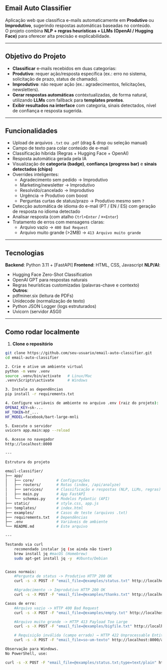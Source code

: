 ## Email Auto Classifier

Aplicação web que classifica e-mails automaticamente em **Produtivo** ou **Improdutivo**, sugerindo respostas automáticas baseadas no conteúdo.  
O projeto combina **NLP + regras heurísticas + LLMs (OpenAI / Hugging Face)** para oferecer alta precisão e explicabilidade.

---

## Objetivo do Projeto

- **Classificar** e-mails recebidos em duas categorias:
- **Produtivo**: requer ação/resposta específica (ex.: erro no sistema, solicitação de prazo, status de chamado).
- **Improdutivo**: não requer ação (ex.: agradecimentos, felicitações, newsletters).
- **Gerar respostas automáticas** contextualizadas, de forma natural, utilizando **LLMs** com fallback para **templates prontos**.
- **Exibir resultados na interface** com categoria, sinais detectados, nível de confiança e resposta sugerida.

---

## Funcionalidades

- Upload de arquivos `.txt` ou `.pdf` (drag & drop ou seleção manual)  
- Campo de texto para colar conteúdo de e-mail  
- Classificação híbrida (Regras + Hugging Face + OpenAI)  
- Resposta automática gerada pela IA  
- Visualização de **categoria (badge)**, **confiança (progress bar)** e **sinais detectados (chips)**  
- Overrides inteligentes:
    - Agradecimento sem pedido → Improdutivo  
    - Marketing/newsletter → Improdutivo  
    - Resolvido/cancelado → Improdutivo  
    - Urgência → Produtivo com boost  
    - Perguntas curtas de status/prazo → Produtivo mesmo sem `?`
- Detecção automática de idioma do e-mail (PT / EN / ES) com geração de resposta no idioma detectado  
- Analisar resposta (com atalho `Ctrl+Enter` / `⌘+Enter`)  
- Tratamento de erros com mensagens claras:  
    - Arquivo vazio → `400 Bad Request`  
    - Arquivo muito grande (>2MB) → `413 Arquivo muito grande`  

---

## Tecnologias

**Backend**: Python 3.11 + [FastAPI]
**Frontend**: HTML, CSS, Javascript
**NLP/AI**:
  - Hugging Face Zero-Shot Classification
  - OpenAI GPT para respostas naturais
  - Regras heurísticas customizadas (palavras-chave e contexto)  
**Outros**:
  - pdfminer.six (leitura de PDFs)
  - Unidecode (normalização de texto)
  - Python JSON Logger (logs estruturados)
  - Uvicorn (servidor ASGI)

---

## Como rodar localmente

1. **Clone o repositório**
```bash 
git clone https://github.com/seu-usuario/email-auto-classifier.git
cd email-auto-classifier 

2. Crie e ative um ambiente virtual
python -m venv .venv
source .venv/bin/activate   # Linux/Mac
.venv\Scripts\activate      # Windows

3. Instale as dependências
pip install -r requirements.txt

4. Configure variáveis de ambiente no arquivo .env (raiz do projeto):
OPENAI_KEY=sk-...
HF_TOKEN=hf_...
HF_MODEL=facebook/bart-large-mnli

5. Execute o servidor
uvicorn app.main:app --reload

6. Acesse no navegador
http://localhost:8000

---

Estrutura do projeto

email-classifier/
├── app/
│   ├── core/          # Configurações 
│   ├── routers/       # Rotas (index, /api/analyze)
│   ├── services/      # Classificação e respostas (NLP, LLMs, regras)
│   ├── main.py        # App FastAPI
│   └── schemas.py     # Modelos Pydantic (API)
├── static/            # style.css, app.js
├── templates/         # index.html
├── examples/          # Casos de teste (arquivos .txt)
├── requirements.txt   # Dependências
├── .env               # Variáveis de ambiente
└── README.md          # Este arquivo

---

Testando via curl
    recomendado instalar jq (se ainda não tiver)
    brew install jq #macOS (Homebrew)
    sudo apt-get install jq -y  #Ubuntu/Debian


Casos normais:
    #Pergunta de status -> Produtivo HTTP 200 OK
    curl -s -X POST -F "email_file=@examples/status.txt" http://localhost:8000/api/analyze | jq . 

    #Agradecimento -> Improdutivo HTTP 200 OK
    curl -s -X POST -F "email_file=@examples/thanks.txt" http://localhost:8000/api/analyze | jq . 

Casos de erro:
    #Arquivo vazio -> HTTP 400 Bad Request
    curl -s -X POST -F "email_file=@examples/empty.txt" http://localhost:8000/api/analyze | jq .

    #Arquivo muito grande -> HTTP 413 Payload Too Large
    curl -s -X POST -F "email_file=@examples/bigfile.txt" http://localhost:8000/api/analyze | jq .

    # Requisição inválida (campo errado) → HTTP 422 Unprocessable Entity
    curl -s -X POST -F "email_file=so-um-texto" http://localhost:8000/api/analyze | jq .

Observação para Windows.
No PowerShell, use:

curl -s -X POST -F "email_file=@examples/status.txt;type=text/plain" http://localhost:8000/api/analyze | jq .
